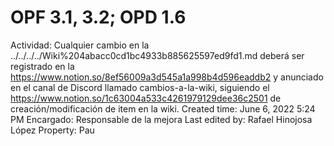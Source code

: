 # OPF 3.1, 3.2; OPD 1.6

Actividad: Cualquier cambio en la ../../../../Wiki%204abacc0cd1bc4933b885625597ed9fd1.md deberá ser registrado en la https://www.notion.so/8ef56009a3d545a1a998b4d596eaddb2 y anunciado en el canal de Discord llamado cambios-a-la-wiki, siguiendo el https://www.notion.so/1c63004a533c4261979129dee36c2501 de creación/modificación de item en la wiki.
Created time: June 6, 2022 5:24 PM
Encargado: Responsable de la mejora
Last edited by: Rafael Hinojosa López
Property: Pau